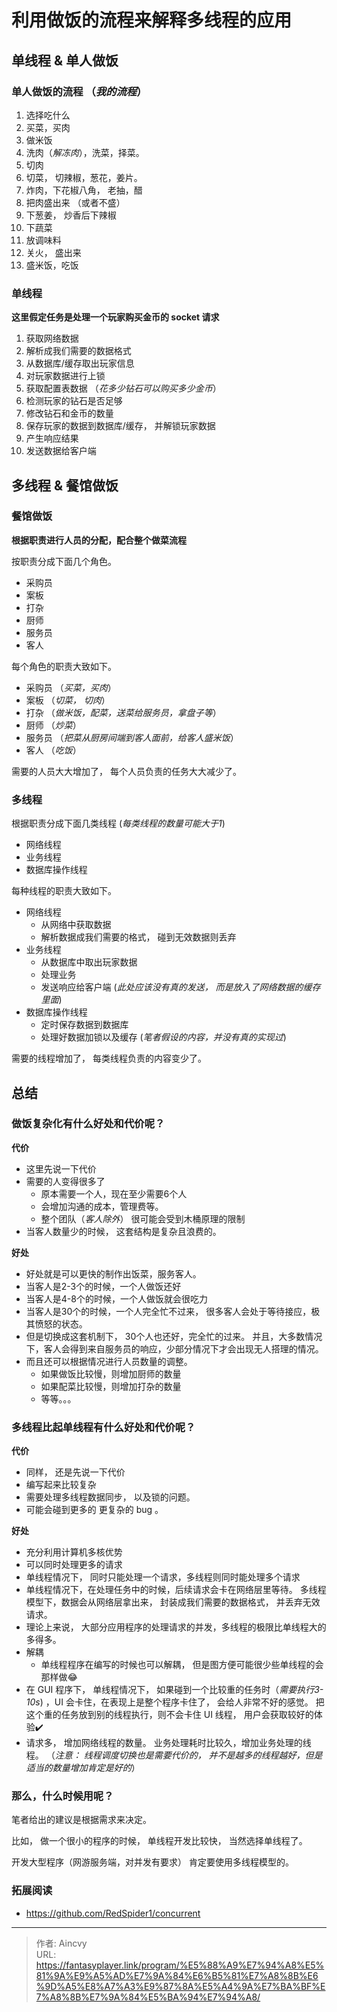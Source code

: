 # 利用做饭的流程来解释多线程的应用




## 单线程 &amp; 单人做饭

### 单人做饭的流程  （*我的流程*）

1. 选择吃什么
2. 买菜，买肉
3. 做米饭
4. 洗肉（*解冻肉*），洗菜，择菜。
5. 切肉
6. 切菜， 切辣椒，葱花，姜片。
7. 炸肉，下花椒八角， 老抽，醋
8. 把肉盛出来 （或者不盛）
9. 下葱姜， 炒香后下辣椒
10. 下蔬菜
11. 放调味料
12. 关火， 盛出来
13. 盛米饭，吃饭



### 单线程

**这里假定任务是处理一个玩家购买金币的 socket 请求**

1. 获取网络数据
2. 解析成我们需要的数据格式
3. 从数据库/缓存取出玩家信息
4. 对玩家数据进行上锁
5. 获取配置表数据 （*花多少钻石可以购买多少金币*）
6. 检测玩家的钻石是否足够
7. 修改钻石和金币的数量
8. 保存玩家的数据到数据库/缓存， 并解锁玩家数据
9. 产生响应结果
10. 发送数据给客户端



## 多线程 &amp; 餐馆做饭

### 餐馆做饭

**根据职责进行人员的分配，配合整个做菜流程**

按职责分成下面几个角色。

- 采购员  
- 案板        
- 打杂        
- 厨师      
- 服务员    
- 客人        



每个角色的职责大致如下。

- 采购员    （*买菜，买肉*）
- 案板        （*切菜， 切肉*）
- 打杂        （*做米饭，配菜，送菜给服务员，拿盘子等*）
- 厨师        （*炒菜*）
- 服务员    （*把菜从厨房间端到客人面前，给客人盛米饭*）
- 客人        （*吃饭*）

需要的人员大大增加了， 每个人员负责的任务大大减少了。



### 多线程

根据职责分成下面几类线程 (*每类线程的数量可能大于1*)

- 网络线程
- 业务线程
- 数据库操作线程



每种线程的职责大致如下。

- 网络线程        
  - 从网络中获取数据
  - 解析数据成我们需要的格式， 碰到无效数据则丢弃
- 业务线程
  - 从数据库中取出玩家数据
  - 处理业务
  - 发送响应给客户端         (*此处应该没有真的发送， 而是放入了网络数据的缓存里面*)
- 数据库操作线程
  - 定时保存数据到数据库
  - 处理好数据加锁以及缓存       (*笔者假设的内容，并没有真的实现过*)

需要的线程增加了， 每类线程负责的内容变少了。



## 总结

### 做饭复杂化有什么好处和代价呢？

**代价**

- 这里先说一下代价
- 需要的人变得很多了 
  - 原本需要一个人，现在至少需要6个人
  - 会增加沟通的成本，管理费等。
  - 整个团队（*客人除外*） 很可能会受到木桶原理的限制
- 当客人数量少的时候， 这套结构是复杂且浪费的。

**好处**

- 好处就是可以更快的制作出饭菜，服务客人。
- 当客人是2-3个的时候，一个人做饭还好
- 当客人是4-8个的时候，一个人做饭就会很吃力
- 当客人是30个的时候，一个人完全忙不过来， 很多客人会处于等待接应，极其愤怒的状态。
- 但是切换成这套机制下， 30个人也还好，完全忙的过来。 并且，大多数情况下，客人会得到来自服务员的响应，少部分情况下才会出现无人搭理的情况。 
- 而且还可以根据情况进行人员数量的调整。
  - 如果做饭比较慢，则增加厨师的数量
  - 如果配菜比较慢，则增加打杂的数量
  - 等等。。。



### 多线程比起单线程有什么好处和代价呢？

**代价**

- 同样， 还是先说一下代价
- 编写起来比较复杂
- 需要处理多线程数据同步， 以及锁的问题。
- 可能会碰到更多的 更复杂的 bug 。



**好处**

- 充分利用计算机多核优势
- 可以同时处理更多的请求
- 单线程情况下， 同时只能处理一个请求，多线程则同时能处理多个请求
- 单线程情况下，在处理任务中的时候，后续请求会卡在网络层里等待。 多线程模型下，数据会从网络层拿出来， 封装成我们需要的数据格式， 并丢弃无效请求。
- 理论上来说， 大部分应用程序的处理请求的并发，多线程的极限比单线程大的多得多。
- 解耦
  - 单线程程序在编写的时候也可以解耦， 但是图方便可能很少些单线程的会那样做:joy:
- 在 GUI 程序下， 单线程情况下， 如果碰到一个比较重的任务时（*需要执行3-10s*) ，UI 会卡住，在表现上是整个程序卡住了， 会给人非常不好的感觉。  把这个重的任务放到别的线程执行，则不会卡住 UI 线程， 用户会获取较好的体验:heavy_check_mark:
- 请求多， 增加网络线程的数量。 业务处理耗时比较久，增加业务处理的线程。 （*注意： 线程调度切换也是需要代价的， 并不是越多的线程越好，但是适当的数量增加肯定是好的*）



### 那么，什么时候用呢？

笔者给出的建议是根据需求来决定。

比如， 做一个很小的程序的时候， 单线程开发比较快， 当然选择单线程了。 

开发大型程序（网游服务端，对并发有要求） 肯定要使用多线程模型的。 



### 拓展阅读

- https://github.com/RedSpider1/concurrent



---

> 作者: Aincvy  
> URL: https://fantasyplayer.link/program/%E5%88%A9%E7%94%A8%E5%81%9A%E9%A5%AD%E7%9A%84%E6%B5%81%E7%A8%8B%E6%9D%A5%E8%A7%A3%E9%87%8A%E5%A4%9A%E7%BA%BF%E7%A8%8B%E7%9A%84%E5%BA%94%E7%94%A8/  

